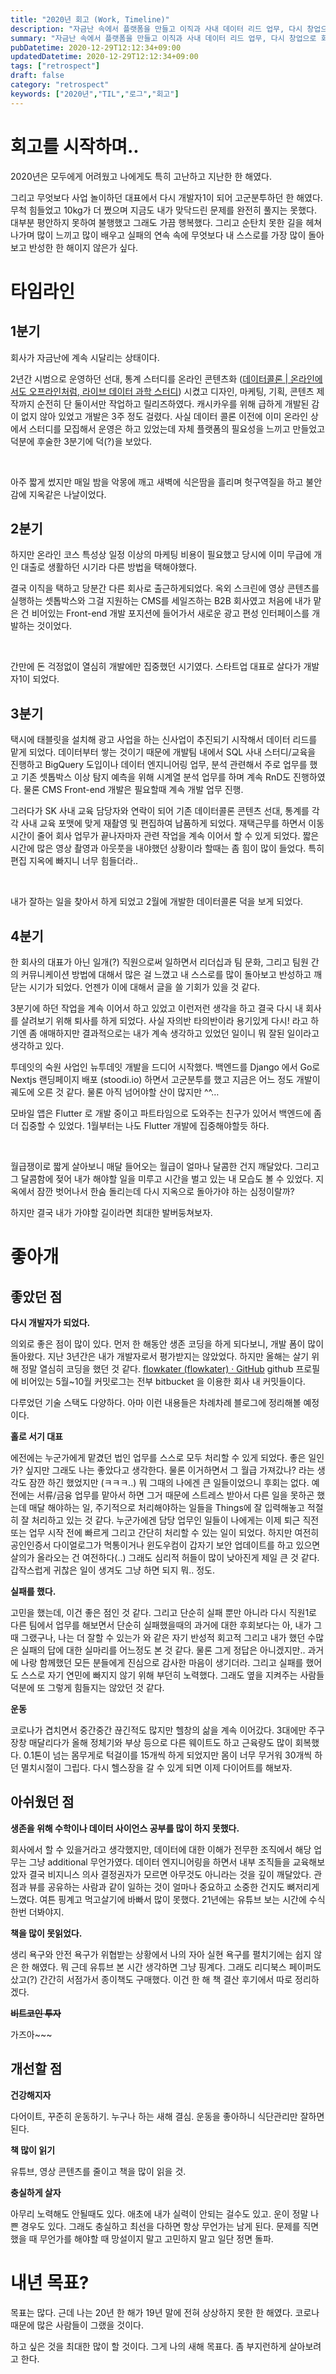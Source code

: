```yaml
---
title: "2020년 회고 (Work, Timeline)"
description: "자금난 속에서 플랫폼을 만들고 이직과 사내 데이터 리드 업무, 다시 창업으로 회귀한 2020년의 굴곡과 배운 점을 분기별로 정리하며 그때의 감정과 다음 시즌을 위한 다짐까지 남긴 회고."
summary: "자금난 속에서 플랫폼을 만들고 이직과 사내 데이터 리드 업무, 다시 창업으로 회귀한 2020년의 굴곡과 배운 점을 분기별로 정리하며 그때의 감정과 다음 시즌을 위한 다짐까지 남긴 회고. 회고를 시작하며.. 2020년은 모두에게 어려웠고 나에게도 특히 고난하고 지난한 한 해였다. 그리고..."
pubDatetime: 2020-12-29T12:12:34+09:00
updatedDatetime: 2020-12-29T12:12:34+09:00
tags: ["retrospect"]
draft: false
category: "retrospect"
keywords: ["2020년","TIL","로그","회고"]
---
```


# 회고를 시작하며..

2020년은 모두에게 어려웠고 나에게도 특히 고난하고 지난한 한 해였다.

그리고 무엇보다 사업 놀이하던 대표에서 다시 개발자1이 되어 고군분투하던 한 해였다. 무척 힘들었고 10kg가 더 쪘으며 지금도 내가 맞닥드린 문제를 완전히 풀지는 못했다. 대부분 평안하지 못하여 불행했고 그래도 가끔 행복했다. 그리고 순탄치 못한 길을 헤쳐나가며 많이 느끼고 많이 배우고 실패의 연속 속에 무엇보다 내 스스로를 가장 많이 돌아보고 반성한 한 해이지 않은가 싶다.

# 타임라인

## 1분기

회사가 자금난에 계속 시달리는 상태이다.

2년간 시범으로 운영하던 선대, 통계 스터디를 온라인 콘텐츠화 ([데이터콜론 | 온라인에서도 오프라인처럼, 라이브 데이터 과학 스터디](https://www.datacolon.io/allcourse)) 시켰고 디자인, 마케팅, 기획, 콘텐츠 제작까지 순전히 단 둘이서만 작업하고 릴리즈하였다. 캐시카우를 위해 급하게 개발된 감이 없지 않아 있었고 개발은 3주 정도 걸렸다. 사실 데이터 콜론 이전에 이미 온라인 상에서 스터디를 모집해서 운영은 하고 있었는데 자체 플랫폼의 필요성을 느끼고 만들었고 덕분에 후술한 3분기에 덕(?)을 보았다.

<br />

아주 짧게 썼지만 매일 밤을 악몽에 깨고 새벽에 식은땀을 흘리며 헛구역질을 하고 불안감에 지옥같은 나날이었다.

## 2분기

하지만 온라인 코스 특성상 일정 이상의 마케팅 비용이 필요했고 당시에 이미 무급에 개인 대출로 생활하던 시기라 다른 방법을 택해야했다.

결국 이직을 택하고 당분간 다른 회사로 출근하게되었다. 옥외 스크린에 영상 콘텐츠를 실행하는 셋톱박스와 그걸 지원하는 CMS를 세일즈하는 B2B 회사였고 처음에 내가 맡은 건 비어있는 Front-end 개발 포지션에 들어가서 새로운 광고 편성 인터페이스를 개발하는 것이었다.

<br />

간만에 돈 걱정없이 열심히 개발에만 집중했던 시기였다. 스타트업 대표로 살다가 개발자1이 되었다.

## 3분기

택시에 태블릿을 설치해 광고 사업을 하는 신사업이 추진되기 시작해서 데이터 리드를 맡게 되었다. 데이터부터 쌓는 것이기 때문에 개발팀 내에서 SQL 사내 스터디/교육을 진행하고 BigQuery 도입이나 데이터 엔지니어링 업무, 분석 관련해서 주로 업무를 했고 기존 셋톱박스 이상 탐지 예측을 위해 시계열 분석 업무를 하며 계속 RnD도 진행하였다. 물론 CMS Front-end 개발은 필요할때 계속 개발 업무 진행.

그러다가 SK 사내 교육 담당자와 연락이 되어 기존 데이터콜론 콘텐츠 선대, 통계를 각각 사내 교육 포맷에 맞게 재촬영 및 편집하여 납품하게 되었다. 재택근무를 하면서 이동 시간이 줄어 회사 업무가 끝나자마자 관련 작업을 계속 이어서 할 수 있게 되었다. 짧은 시간에 많은 영상 촬영과 아웃풋을 내야했던 상황이라 할때는 좀 힘이 많이 들었다. 특히 편집 지옥에 빠지니 너무 힘들더라..

<br />

내가 잘하는 일을 찾아서 하게 되었고 2월에 개발한 데이터콜론 덕을 보게 되었다.

## 4분기

한 회사의 대표가 아닌 일개(?) 직원으로써 일하면서 리더십과 팀 문화, 그리고 팀원 간의 커뮤니케이션 방법에 대해서 많은 걸 느꼈고 내 스스로를 많이 돌아보고 반성하고 깨닫는 시기가 되었다. 언젠가 이에 대해서 글을 쓸 기회가 있을 것 같다.

3분기에 하던 작업을 계속 이어서 하고 있었고 이런저런 생각을 하고 결국 다시 내 회사를 살려보기 위해 퇴사를 하게 되었다. 사실 자의반 타의반이라 용기있게 다시! 라고 하기엔 좀 애매하지만 결과적으로는 내가 계속 생각하고 있었던 일이니 뭐 잘된 일이라고 생각하고 있다.

투데잇의 숙원 사업인 뉴투데잇 개발을 드디어 시작했다. 백엔드를 Django 에서 Go로 Nextjs 랜딩페이지 배포 (stoodi.io) 하면서 고군분투를 했고 지금은 어느 정도 개발이 궤도에 오른 것 같다. 물론 아직 넘어야할 산이 많지만 ^^…

모바일 앱은 Flutter 로 개발 중이고 파트타임으로 도와주는 친구가 있어서 백엔드에 좀 더 집중할 수 있었다. 1월부터는 나도 Flutter 개발에 집중해야할듯 하다.

<br />

월급쟁이로 짧게 살아보니 매달 들어오는 월급이 얼마나 달콤한 건지 깨달았다. 그리고 그 달콤함에 젖어 내가 해야할 일을 미루고 시간을 벌고 있는 내 모습도 볼 수 있었다. 지옥에서 잠깐 벗어나서 한숨 돌리는데 다시 지옥으로 돌아가야 하는 심정이랄까?

하지만 결국 내가 가야할 길이라면 최대한 발버둥쳐보자.

# 좋아개

## 좋았던 점

**다시 개발자가 되었다.**

의외로 좋은 점이 많이 있다. 먼저 한 해동안 생존 코딩을 하게 되다보니, 개발 폼이 많이 돌아왔다. 지난 3년간은 내가 개발자로서 평가받지는 않았었다. 하지만 올해는 살기 위해 정말 열심히 코딩을 했던 것 같다. [flowkater (flowkater) · GitHub](https://github.com/flowkater) github 프로필에 비어있는 5월~10월 커밋로그는 전부 bitbucket 을 이용한 회사 내 커밋들이다.

다루었던 기술 스택도 다양하다. 아마 이런 내용들은 차례차례 블로그에 정리해볼 예정이다.

**홀로 서기 대표**

에전에는 누군가에게 맡겼던 법인 업무를 스스로 모두 처리할 수 있게 되었다. 좋은 일인가? 싶지만 그래도 나는 좋았다고 생각한다. 물론 이거하면서 그 월급 가져갔나? 라는 생각도 잠깐 하긴 했었지만 (ㅋㅋㅋ..) 뭐 그때의 나에겐 큰 일들이었으니 후회는 없다. 예전에는 서류/금융 업무를 맡아서 하면 그거 때문에 스트레스 받아서 다른 일을 못하곤 했는데 매달 해야하는 일, 주기적으로 처리해야하는 일들을 Things에 잘 입력해놓고 적절히 잘 처리하고 있는 것 같다. 누군가에겐 담당 업무인 일들이 나에게는 이제 퇴근 직전 또는 업무 시작 전에 빠르게 그리고 간단히 처리할 수 있는 일이 되었다. 하지만 여전히 공인인증서 다이얼로그가 먹통이거나 윈도우컴이 갑자기 보안 업데이트를 하고 있으면 살의가 올라오는 건 여전하다(..) 그래도 심리적 허들이 많이 낮아진게 제일 큰 것 같다. 갑작스럽게 귀찮은 일이 생겨도 그냥 하면 되지 뭐.. 정도.

**실패를 했다.**

고민을 했는데, 이건 좋은 점인 것 같다. 그리고 단순히 실패 뿐만 아니라 다시 직원1로 다른 팀에서 업무를 해보면서 단순히 실패했을때의 과거에 대한 후회보다는 아, 내가 그때 그랬구나, 나는 더 잘할 수 있는가 와 같은 자기 반성적 회고적 그리고 내가 했던 수많은 실패의 답에 대한 실마리를 어느정도 본 것 같다. 물론 그게 정답은 아니겠지만.. 과거에 나랑 함께했던 모든 분들에게 진심으로 감사한 마음이 생기더라. 그리고 실패를 했어도 스스로 자기 연민에 빠지지 않기 위해 부던히 노력했다. 그래도 옆을 지켜주는 사람들 덕분에 또 그렇게 힘들지는 않았던 것 같다.

**운동**

코로나가 겹치면서 중간중간 끊긴적도 많지만 헬창의 삶을 계속 이어갔다. 3대에만 주구장창 매달리다가 올해 정체기와 부상 등으로 다른 웨이트도 하고 근육량도 많이 회복했다. 0.1톤이 넘는 몸무게로 턱걸이를 15개씩 하게 되었지만 몸이 너무 무거워 30개씩 하던 멸치시절이 그립다. 다시 헬스장을 갈 수 있게 되면 이제 다이어트를 해보자.

## 아쉬웠던 점

**생존을 위해 수학이나 데이터 사이언스 공부를 많이 하지 못했다.**

회사에서 할 수 있을거라고 생각했지만, 데이터에 대한 이해가 전무한 조직에서 해당 업무는 그냥 additional 무언가였다. 데이터 엔지니어링을 하면서 내부 조직들을 교육해보았자 결국 비지니스 의사 결정권자가 모르면 아무것도 아니라는 것을 깊이 깨달았다. 관점과 뷰를 공유하는 사람과 같이 일하는 것이 얼마나 중요하고 소중한 건지도 뼈저리게 느꼈다. 여튼 핑계고 먹고살기에 바빠서 많이 못했다. 21년에는 유튜브 보는 시간에 수식 한번 더봐야지.

**책을 많이 못읽었다.**

생리 욕구와 안전 욕구가 위협받는 상황에서 나의 자아 실현 욕구를 펼치기에는 쉽지 않은 한 해였다. 뭐 근데 유튜브 본 시간 생각하면 그냥 핑계다. 그래도 리디북스 페이퍼도 샀고(?) 간간히 서점가서 종이책도 구매했다. 이건 한 해 책 결산 후기에서 따로 정리하겠다.

~~**비트코인 투자**~~

가즈아~~~

## 개선할 점

**건강해지자**

다어이트, 꾸준히 운동하기. 누구나 하는 새해 결심. 운동을 좋아하니 식단관리만 잘하면 된다.

**책 많이 읽기**

유튜브, 영상 콘텐츠를 줄이고 책을 많이 읽을 것.

**충실하게 살자**

아무리 노력해도 안될때도 있다. 애초에 내가 실력이 안되는 걸수도 있고. 운이 정말 나쁜 경우도 있다. 그래도 충실하고 최선을 다하면 항상 무언가는 남게 된다. 문제를 직면했을 때 무언가를 해야할 때 망설이지 말고 고민하지 말고 일단 정면 돌파.

# 내년 목표?

목표는 많다. 근데 나는 20년 한 해가 19년 말에 전혀 상상하지 못한 한 해였다. 코로나 때문에 많은 사람들이 그랬을 것이다.

하고 싶은 것을 최대한 많이 할 것이다. 그게 나의 새해 목표다. 좀 부지런하게 살아보려고 한다.
